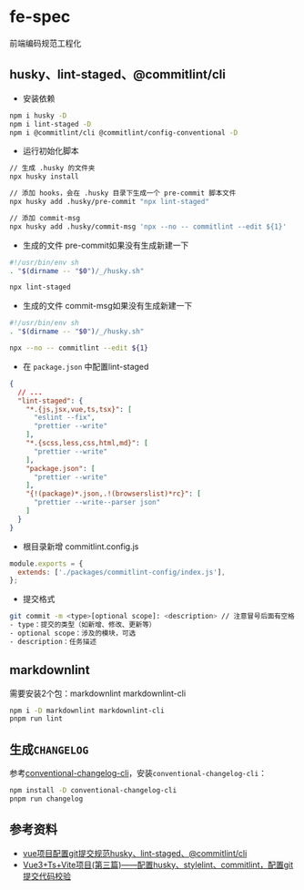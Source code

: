 # fe-spec

前端编码规范工程化

## husky、lint-staged、@commitlint/cli

-  安装依赖

```bash
npm i husky -D
npm i lint-staged -D
npm i @commitlint/cli @commitlint/config-conventional -D
```

- 运行初始化脚本

```bash
// 生成 .husky 的文件夹
npx husky install

// 添加 hooks，会在 .husky 目录下生成一个 pre-commit 脚本文件
npx husky add .husky/pre-commit "npx lint-staged"

// 添加 commit-msg
npx husky add .husky/commit-msg 'npx --no -- commitlint --edit ${1}'
```

- 生成的文件 pre-commit如果没有生成新建一下

```bash
#!/usr/bin/env sh
. "$(dirname -- "$0")/_/husky.sh"

npx lint-staged
```

- 生成的文件 commit-msg如果没有生成新建一下

```bash
#!/usr/bin/env sh
. "$(dirname -- "$0")/_/husky.sh"

npx --no -- commitlint --edit ${1}
```

- 在 `package.json` 中配置lint-staged

```json
{
  // ...
  "lint-staged": {
    "*.{js,jsx,vue,ts,tsx}": [
      "eslint --fix",
      "prettier --write"
    ],
    "*.{scss,less,css,html,md}": [
      "prettier --write"
    ],
    "package.json": [
      "prettier --write"
    ],
    "{!(package)*.json,.!(browserslist)*rc}": [
      "prettier --write--parser json"
    ]
  }
}
```

- 根目录新增 commitlint.config.js

```js
module.exports = {
  extends: ['./packages/commitlint-config/index.js'],
};
```

- 提交格式

```bash
git commit -m <type>[optional scope]: <description> // 注意冒号后面有空格
- type：提交的类型（如新增、修改、更新等）
- optional scope：涉及的模块，可选
- description：任务描述
```

## markdownlint

需要安装2个包：markdownlint markdownlint-cli

```bash
npm i -D markdownlint markdownlint-cli
pnpm run lint
```

## 生成`CHANGELOG`

参考[conventional-changelog-cli](https://www.npmjs.com/package/conventional-changelog-cli)，安装`conventional-changelog-cli`：

```bash
npm install -D conventional-changelog-cli
pnpm run changelog
```

## 参考资料

- [vue项目配置git提交规范husky、lint-staged、@commitlint/cli](https://blog.csdn.net/qq_61402485/article/details/131612959)
- [Vue3+Ts+Vite项目(第三篇)——配置husky、stylelint、commitlint，配置git提交代码校验](https://blog.csdn.net/qq_44741577/article/details/137959595)

